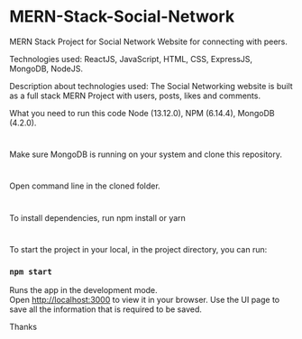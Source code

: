# MERN-Stack-Social-Network
MERN Stack Project for Social Network Website for connecting with peers.

Technologies used: ReactJS, JavaScript, HTML, CSS, ExpressJS, MongoDB, NodeJS.

Description about technologies used:
The Social Networking website is built as a full stack MERN Project with users, posts, likes and comments.

What you need to run this code
Node (13.12.0),
NPM (6.14.4), 
MongoDB (4.2.0).
#
Make sure MongoDB is running on your system and clone this repository.
#
Open command line in the cloned folder.
#
To install dependencies, run  npm install  or yarn
#
To start the project in your local, in the project directory, you can run:

### `npm start`
Runs the app in the development mode.\
Open [http://localhost:3000](http://localhost:3000) to view it in your browser.
Use the UI page to save all the information that is required to be saved.

Thanks
